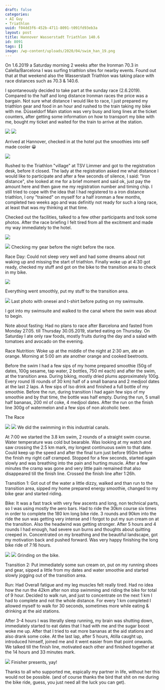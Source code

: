 ```yaml
---
draft: false
categories:
- AI Guy
- Triathlon
uuid: f04dd3f6-452b-4711-8091-t091fd93eb3a
layout: post
title: Hannover Wasserstadt Triathlon 140.6
id: 8091
tags: []
image: /wp-content/uploads/2020/04/swim_han_19.png
---
```


On 1.6.2019 a Saturday morning 2 weeks after the Ironman 70.3  in Calella/Barcelona I was surfing triathlon sites for nearby  events. Found out that at that weekend also the Wasserstadt Triathlon was taking place with race distances such as 70.3 & 140.6.

I spontaneously decided to take part at the sunday race (2.6.2019). Compared to the half and long distance Ironman races the price was a bargain. Not sure what distance I would like to race, I just prepared my triathlon gear and food in an hour and rushed to the train taking my bike with me. Düsseldorf Main station was very busy and long lines at the ticket counters, after getting some information on how to transport my bike with me, bought my ticket and waited for the train to arrive at the station.

![](/wp-content/uploads/2019/06/20190601_124812.jpg)
![](/wp-content/uploads/2019/06/20190601_153032.jpg)

Arrived at Hannover, checked in at the hotel put the smoothies into self made cooler 😀

![](/wp-content/uploads/2019/06/20190601_171301.jpg)

Rushed to the Triathlon "village" at TSV Limmer and got to the registration desk, before it closed. The lady at the registration asked me what distance I would like to participate and after a few seconds of silence, I said: "Iron distance", she looked at me for a brief moment and said ok, just pay the amount here and then gave me my registration number and timing chip. I still tried to cope with the idea that I had registered to a iron distance triathlon, I ony "trained" on myself for a half ironman a few months, completed two weeks ago and was definitly not ready for such a long race, at least that was my thinking at that time.

Checked out the facilities, talked to a few other participants and took some photos.
After the race briefing I felt tired from all the excitment and made my way immediately to the hotel.

![](/wp-content/uploads/2019/06/20190601_195559.jpg)


![](/wp-content/uploads/2019/06/20190601_221616.jpg)
Checking my gear before the night before the race.


Race Day:
Could not sleep very well and had some dreams about not waking up and missing the start of triathlon. Finally woke up at 4:30 got ready, checked my stuff and got on the bike to the transition area to check in my bike.

![](/wp-content/uploads/2019/06/20190602_060946.jpg)

Everything went smoothly, put my stuff to the transition area.

![](/wp-content/uploads/2019/06/20190602_064012.jpg)
Last photo with onesei and t-shirt before puting on my swimsuite.


I got into my swimsuite and walked to the canal where the swim was about to begin.

Note about fasting:
Had no plans to race after Barcelona and fasted from Monday 27.05. till Thursday 30.05.2019, started eating on Thursday.
On Saturday I ate only raw foods, mostly fruits during the day and a salad with tomatoes and avocado on the evening.

Race Nutrition:
Woke up at the middle of the night at 2:30 am, ate an orange.
Morning at 5:00 am ate another orange and cooked beetroots.

Before the swim I had a few sips of my home prepared smoothie (50g of dates, 100g sesame, tap water, 2 bottles, 750 ml each) and after the swim, at the transition area.
During biking, mostly dried plums approximately 100g. Every round (6 rounds of 30 km) half of a small banana and 2 medjool dates at the last 2 laps.
A few sips of Iso drink and finished a full bottle of my smoothie.
Before the run, during transition I had again few sips of my smoothie and by that time, the bottle was half empty.
During the run, 5 small half bananas, 200 ml of coke, 4 medjool dates.
After the run on the finish line 300g of watermelon and a few sips of non alcoholic beer.

The Race


![](/wp-content/uploads/2019/06/20190601_183104.jpg)
![](/wp-content/uploads/2019/06/20190601_210141.jpg)
We did the swimming in this industrial canals.


At 7:00 we started the 3.8 km swim, 2 rounds of a straight swim course. Water temperature was cold but bearable. Was looking at my watch and saw crossing the 2.5 km mark, my longest continuous swim to that date. Could keep up the speed and after the final turn just before 950m before the finish my right calf cramped. Stopped for a few seconds, started again slowly and was breathing into the pain and hurting muscle. After a few minutes the cramp was gone and very little pain remained that also disappeared till the finish line.
Crossed the finish line after 1:26h.



Transition 1:
Got out of the water a little dizzy, walked and than run to the transition area, sipped my home prepared energy smoothie, changed to my bike gear and started riding.

Bike:
It was a fast track with very few ascents and long, non technical parts, so I was using mostly the aero bars. Had to ride the 30km course six times in order to complete the 180 km long bike ride. 3 rounds and 90km into the ride the sun was getting very intense and I forgot to put my sun cream on at the transition. Also the headwind was getting stronger. 
After 5 hours and 4 rounds I had enough, had severe sun burns and thoughts about quitting creeped in. Concentrated on my breathing and the beautiful landscape, got my motivation back and pushed forward.
Was very happy finishing the long bike ride of 7:16 hours.

![](/wp-content/uploads/2019/06/bike.jpg)
![](/wp-content/uploads/2019/06/bike2.jpg)
Grinding on the bike.

Transition 2:
Put immediately some sun cream on, put on my running shoes and gear, sipped a little from my dates and water smoothie and started slowly jogging out of the transition area. 

Run:
Had Overall fatigue and my leg muscles felt really tired. Had no idea how the run the 42km after non stop swimming and riding the bike for total of 9 hour. Decided to walk run, and just to concentrate on the next 1 km I had to complete and not the whole distance. For every 1 km completed I allowed myself to walk for 30 seconds, sometimes more while eating & drinking at the aid stations.

After 3-4 hours I was literally sleep running, my brain was shutting down, immediately started to eat dates that I had with me and the sugar boost woke me up. After that I tried to eat more bananas at the aid stations and also drank some coke.
At the last lap, after 5 hours, Atilla caught up, introduced himself, joined me and it went easier from that point onwards. We talked till the finish line, motivated each other and finished together at the 14 hours and 33 minutes mark.

![](/wp-content/uploads/2019/06/20190609_203222.jpg)
Finisher presents, yay!

Thanks to all who supported me, espically my partner in life, without her this would not be possible. 
(and of course thanks the bird that shit on me during the bike ride, guess, you just need all the luck you can get).

 

